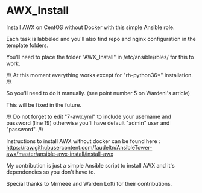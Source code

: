 # AWX_Install
Install AWX on CentOS without Docker with this simple Ansible role. 

Each task is labbeled and you'll also find repo and nginx configuration in the template folders. 

You'll need to place the folder "AWX_Install" in /etc/ansible/roles/ for this to work.

/!\ At this moment everything works except for "rh-python36*" installation. /!\

So you'll need to do it manually. (see point number 5 on Wardeni's article) 

This will be fixed in the future. 


/!\ Do not forget to edit "7-awx.yml" to include your username and password (line 19) otherwise you'll have default "admin" user and "password". /!\


Instructions to install AWX without docker can be found here :
https://raw.githubusercontent.com/faudeltn/AnsibleTower-awx/master/ansible-awx-install/install-awx

My contribution is just a simple Ansible script to install AWX and it's dependencies so you don't have to. 

Special thanks to Mrmeee and Warden Lofti for their contributions.

